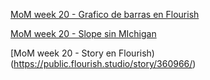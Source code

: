[MoM week 20 - Grafico de barras en Flourish](https://public.flourish.studio/visualisation/2507238/)

[MoM week 20 - Slope sin MIchigan](https://public.flourish.studio/visualisation/2507466/)

[MoM week 20 - Story en Flourish)(https://public.flourish.studio/story/360966/)
